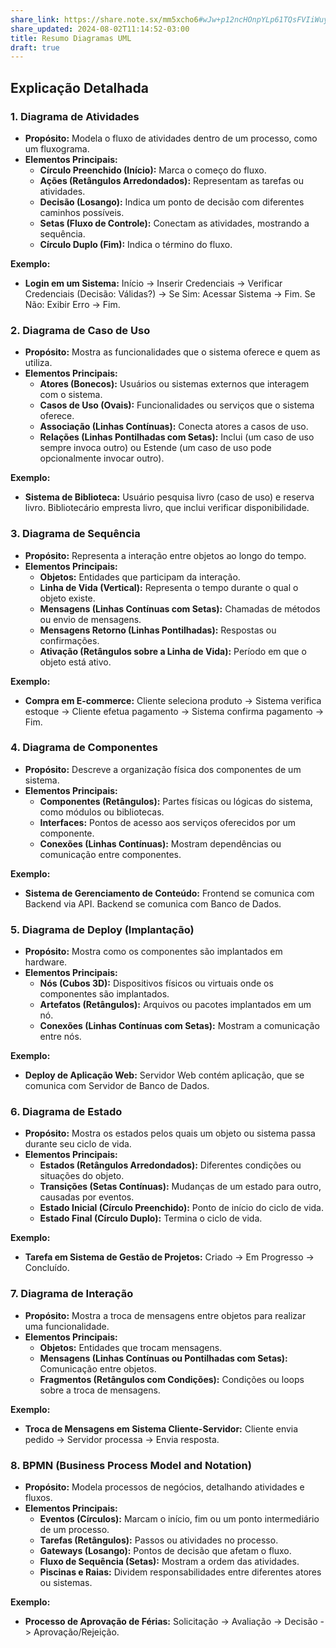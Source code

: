 ```yaml
---
share_link: https://share.note.sx/mm5xcho6#wJw+p12ncHOnpYLp61TQsFVIiWuyP1pSuv26oPImi80
share_updated: 2024-08-02T11:14:52-03:00
title: Resumo Diagramas UML
draft: true
---
```


## Explicação Detalhada

### 1. **Diagrama de Atividades**
   - **Propósito:** Modela o fluxo de atividades dentro de um processo, como um fluxograma.
   - **Elementos Principais:**
     - **Círculo Preenchido (Início):** Marca o começo do fluxo.
     - **Ações (Retângulos Arredondados):** Representam as tarefas ou atividades.
     - **Decisão (Losango):** Indica um ponto de decisão com diferentes caminhos possíveis.
     - **Setas (Fluxo de Controle):** Conectam as atividades, mostrando a sequência.
     - **Círculo Duplo (Fim):** Indica o término do fluxo.

   **Exemplo:**
   - **Login em um Sistema:** Início -> Inserir Credenciais -> Verificar Credenciais (Decisão: Válidas?) -> Se Sim: Acessar Sistema -> Fim. Se Não: Exibir Erro -> Fim.

### 2. **Diagrama de Caso de Uso**
   - **Propósito:** Mostra as funcionalidades que o sistema oferece e quem as utiliza.
   - **Elementos Principais:**
     - **Atores (Bonecos):** Usuários ou sistemas externos que interagem com o sistema.
     - **Casos de Uso (Ovais):** Funcionalidades ou serviços que o sistema oferece.
     - **Associação (Linhas Contínuas):** Conecta atores a casos de uso.
     - **Relações (Linhas Pontilhadas com Setas):** Inclui (um caso de uso sempre invoca outro) ou Estende (um caso de uso pode opcionalmente invocar outro).

   **Exemplo:**
   - **Sistema de Biblioteca:** Usuário pesquisa livro (caso de uso) e reserva livro. Bibliotecário empresta livro, que inclui verificar disponibilidade.

### 3. **Diagrama de Sequência**
   - **Propósito:** Representa a interação entre objetos ao longo do tempo.
   - **Elementos Principais:**
     - **Objetos:** Entidades que participam da interação.
     - **Linha de Vida (Vertical):** Representa o tempo durante o qual o objeto existe.
     - **Mensagens (Linhas Contínuas com Setas):** Chamadas de métodos ou envio de mensagens.
     - **Mensagens Retorno (Linhas Pontilhadas):** Respostas ou confirmações.
     - **Ativação (Retângulos sobre a Linha de Vida):** Período em que o objeto está ativo.

   **Exemplo:**
   - **Compra em E-commerce:** Cliente seleciona produto -> Sistema verifica estoque -> Cliente efetua pagamento -> Sistema confirma pagamento -> Fim.

### 4. **Diagrama de Componentes**
   - **Propósito:** Descreve a organização física dos componentes de um sistema.
   - **Elementos Principais:**
     - **Componentes (Retângulos):** Partes físicas ou lógicas do sistema, como módulos ou bibliotecas.
     - **Interfaces:** Pontos de acesso aos serviços oferecidos por um componente.
     - **Conexões (Linhas Contínuas):** Mostram dependências ou comunicação entre componentes.

   **Exemplo:**
   - **Sistema de Gerenciamento de Conteúdo:** Frontend se comunica com Backend via API. Backend se comunica com Banco de Dados.

### 5. **Diagrama de Deploy (Implantação)**
   - **Propósito:** Mostra como os componentes são implantados em hardware.
   - **Elementos Principais:**
     - **Nós (Cubos 3D):** Dispositivos físicos ou virtuais onde os componentes são implantados.
     - **Artefatos (Retângulos):** Arquivos ou pacotes implantados em um nó.
     - **Conexões (Linhas Contínuas com Setas):** Mostram a comunicação entre nós.

   **Exemplo:**
   - **Deploy de Aplicação Web:** Servidor Web contém aplicação, que se comunica com Servidor de Banco de Dados.

### 6. **Diagrama de Estado**
   - **Propósito:** Mostra os estados pelos quais um objeto ou sistema passa durante seu ciclo de vida.
   - **Elementos Principais:**
     - **Estados (Retângulos Arredondados):** Diferentes condições ou situações do objeto.
     - **Transições (Setas Contínuas):** Mudanças de um estado para outro, causadas por eventos.
     - **Estado Inicial (Círculo Preenchido):** Ponto de início do ciclo de vida.
     - **Estado Final (Círculo Duplo):** Termina o ciclo de vida.

   **Exemplo:**
   - **Tarefa em Sistema de Gestão de Projetos:** Criado -> Em Progresso -> Concluído.

### 7. **Diagrama de Interação**
   - **Propósito:** Mostra a troca de mensagens entre objetos para realizar uma funcionalidade.
   - **Elementos Principais:**
     - **Objetos:** Entidades que trocam mensagens.
     - **Mensagens (Linhas Contínuas ou Pontilhadas com Setas):** Comunicação entre objetos.
     - **Fragmentos (Retângulos com Condições):** Condições ou loops sobre a troca de mensagens.

   **Exemplo:**
   - **Troca de Mensagens em Sistema Cliente-Servidor:** Cliente envia pedido -> Servidor processa -> Envia resposta.

### 8. **BPMN (Business Process Model and Notation)**
   - **Propósito:** Modela processos de negócios, detalhando atividades e fluxos.
   - **Elementos Principais:**
     - **Eventos (Círculos):** Marcam o início, fim ou um ponto intermediário de um processo.
     - **Tarefas (Retângulos):** Passos ou atividades no processo.
     - **Gateways (Losango):** Pontos de decisão que afetam o fluxo.
     - **Fluxo de Sequência (Setas):** Mostram a ordem das atividades.
     - **Piscinas e Raias:** Dividem responsabilidades entre diferentes atores ou sistemas.

   **Exemplo:**
   - **Processo de Aprovação de Férias:** Solicitação -> Avaliação -> Decisão -> Aprovação/Rejeição.
